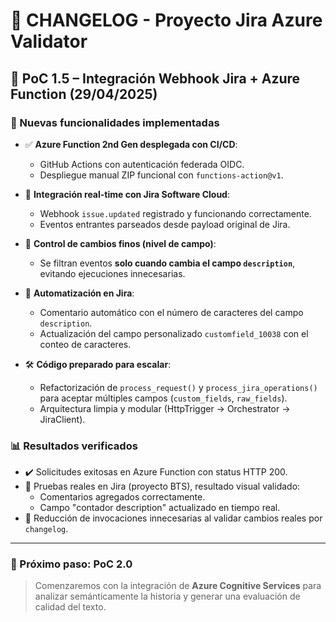 # 📘 CHANGELOG - Proyecto Jira Azure Validator

## 🧪 PoC 1.5 – Integración Webhook Jira + Azure Function (29/04/2025)

### 🚀 Nuevas funcionalidades implementadas

- ✅ **Azure Function 2nd Gen desplegada con CI/CD**:
  - GitHub Actions con autenticación federada OIDC.
  - Despliegue manual ZIP funcional con `functions-action@v1`.

- 🔗 **Integración real-time con Jira Software Cloud**:
  - Webhook `issue.updated` registrado y funcionando correctamente.
  - Eventos entrantes parseados desde payload original de Jira.

- 🧠 **Control de cambios finos (nivel de campo)**:
  - Se filtran eventos **solo cuando cambia el campo `description`**, evitando ejecuciones innecesarias.

- 📝 **Automatización en Jira**:
  - Comentario automático con el número de caracteres del campo `description`.
  - Actualización del campo personalizado `customfield_10038` con el conteo de caracteres.

- 🛠️ **Código preparado para escalar**:
  - Refactorización de `process_request()` y `process_jira_operations()` para aceptar múltiples campos (`custom_fields`, `raw_fields`).
  - Arquitectura limpia y modular (HttpTrigger → Orchestrator → JiraClient).
  
### 📊 Resultados verificados
- ✔️ Solicitudes exitosas en Azure Function con status HTTP 200.
- 🧪 Pruebas reales en Jira (proyecto BTS), resultado visual validado:
  - Comentarios agregados correctamente.
  - Campo "contador description" actualizado en tiempo real.
- 🎯 Reducción de invocaciones innecesarias al validar cambios reales por `changelog`.

---

### 🧩 Próximo paso: PoC 2.0
> Comenzaremos con la integración de **Azure Cognitive Services** para analizar semánticamente la historia y generar una evaluación de calidad del texto. 
